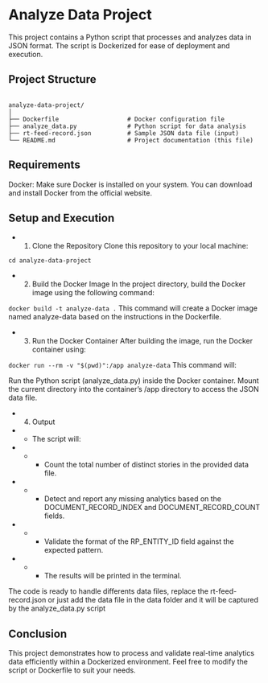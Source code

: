 # Analyze Data Project
This project contains a Python script that processes and analyzes data in JSON format. The script is Dockerized for ease of deployment and execution.

## Project Structure

<code>
analyze-data-project/
│
├── Dockerfile                   # Docker configuration file
├── analyze_data.py              # Python script for data analysis
├── rt-feed-record.json          # Sample JSON data file (input)
└── README.md                    # Project documentation (this file)
</code>

## Requirements
Docker: Make sure Docker is installed on your system. You can download and install Docker from the official website.

## Setup and Execution
* 1. Clone the Repository
Clone this repository to your local machine:

<code>cd analyze-data-project</code>

* 2. Build the Docker Image
In the project directory, build the Docker image using the following command:

<code>docker build -t analyze-data .</code>
This command will create a Docker image named analyze-data based on the instructions in the Dockerfile.

* 3. Run the Docker Container
After building the image, run the Docker container using:

<code>docker run --rm -v "$(pwd)":/app analyze-data</code>
This command will:

Run the Python script (analyze_data.py) inside the Docker container.
Mount the current directory into the container’s /app directory to access the JSON data file.

* 4. Output

* * The script will:

* * * Count the total number of distinct stories in the provided data file.
* * * Detect and report any missing analytics based on the DOCUMENT_RECORD_INDEX and DOCUMENT_RECORD_COUNT fields.
* * * Validate the format of the RP_ENTITY_ID field against the expected pattern.
* * * The results will be printed in the terminal.

The code is ready to handle differents data files, replace the rt-feed-record.json or just add the data file in the data folder and it will be captured by the analyze_data.py script

## Conclusion
This project demonstrates how to process and validate real-time analytics data efficiently within a Dockerized environment. Feel free to modify the script or Dockerfile to suit your needs.
